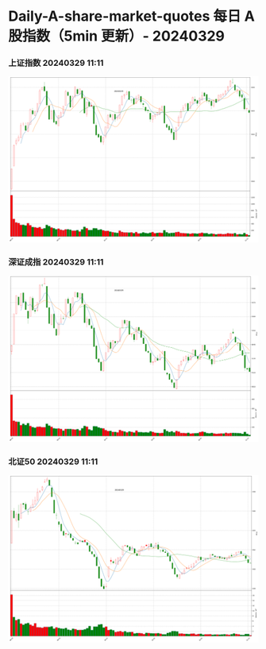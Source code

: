 
# Daily-A-share-market-quotes 每日 A 股指数（5min 更新）- 20240329

### 上证指数 20240329 11:11
![](./fig/2024/3/20240329-sh000001.png)

### 深证成指 20240329 11:11
![](./fig/2024/3/20240329-sz399001.png)

### 北证50 20240329 11:11
![](./fig/2024/3/20240329-bj899050.png)
